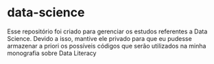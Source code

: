 # data-science
Esse repositório foi criado para gerenciar os estudos referentes a Data Science. Devido a isso, mantive ele privado para que eu pudesse  armazenar a priori os possíveis códigos que serão utilizados na minha monografia sobre Data Literacy
